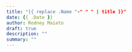 ```yaml
---
title: "{{ replace .Name "-" " " | title }}"
date: {{ .Date }}
author: Rodney Maiato
draft: true
description: ""
summary: ""
---
```

